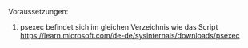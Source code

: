 Voraussetzungen:

1. psexec befindet sich im gleichen Verzeichnis wie das Script
   https://learn.microsoft.com/de-de/sysinternals/downloads/psexec
